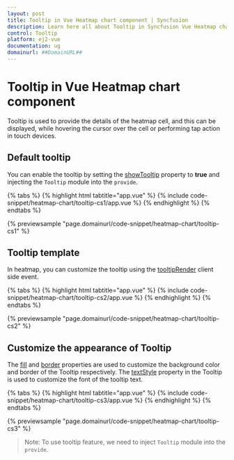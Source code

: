 ```yaml
---
layout: post
title: Tooltip in Vue Heatmap chart component | Syncfusion
description: Learn here all about Tooltip in Syncfusion Vue Heatmap chart component of Syncfusion Essential JS 2 and more.
control: Tooltip 
platform: ej2-vue
documentation: ug
domainurl: ##DomainURL##
---
```


# Tooltip in Vue Heatmap chart component

Tooltip is used to provide the details of the heatmap cell, and this can be displayed, while hovering the cursor over the cell or performing tap action in touch devices.

## Default tooltip

You can enable the tooltip by setting the [showTooltip](https://ej2.syncfusion.com/vue/documentation/api/heatmap/#showtooltip) property to **true** and injecting the `Tooltip` module into the `provide`.

{% tabs %}
{% highlight html tabtitle="app.vue" %}
{% include code-snippet/heatmap-chart/tooltip-cs1/app.vue %}
{% endhighlight %}
{% endtabs %}
        
{% previewsample "page.domainurl/code-snippet/heatmap-chart/tooltip-cs1" %}

## Tooltip template

In heatmap, you can customize the tooltip using the [tooltipRender](https://ej2.syncfusion.com/vue/documentation/api/heatmap/#tooltiprender) client side event.

{% tabs %}
{% highlight html tabtitle="app.vue" %}
{% include code-snippet/heatmap-chart/tooltip-cs2/app.vue %}
{% endhighlight %}
{% endtabs %}
        
{% previewsample "page.domainurl/code-snippet/heatmap-chart/tooltip-cs2" %}

## Customize the appearance of Tooltip

The [fill](https://ej2.syncfusion.com/vue/documentation/api/heatmap/tooltipSettings/#fill) and [border](https://ej2.syncfusion.com/vue/documentation/api/heatmap/tooltipSettings/#border) properties are used to customize the background color and border of the Tooltip respectively. The [textStyle](https://ej2.syncfusion.com/vue/documentation/api/heatmap/tooltipSettings/#textstyle) property in the Tooltip is used to customize the font of the tooltip text.

{% tabs %}
{% highlight html tabtitle="app.vue" %}
{% include code-snippet/heatmap-chart/tooltip-cs3/app.vue %}
{% endhighlight %}
{% endtabs %}
        
{% previewsample "page.domainurl/code-snippet/heatmap-chart/tooltip-cs3" %}

>Note: To use tooltip feature, we need to inject `Tooltip` module into the `provide`.

